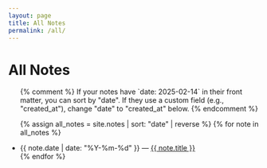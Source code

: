 ```yaml
---
layout: page
title: All Notes
permalink: /all/
---
```


# All Notes

<ul>
  {% comment %}
  If your notes have `date: 2025-02-14` in their front matter, 
  you can sort by "date". If they use a custom field (e.g., "created_at"), 
  change "date" to "created_at" below.
  {% endcomment %}

  {% assign all_notes = site.notes | sort: "date" | reverse %}
  {% for note in all_notes %}
    <li>
      {{ note.date | date: "%Y-%m-%d" }} — 
      <a class="internal-link" href="{{ note.url | relative_url }}">
        {{ note.title }}
      </a>
    </li>
  {% endfor %}
</ul>